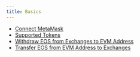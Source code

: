 ```yaml
---
title: Basics
---
```


<head><title>Basic Setup for EOS EVM</title></head>

- [Connect MetaMask](../10_basic-setup/10_connect-metamask.md)
- [Supported Tokens](./50_supported-tokens.md)
- [Withdraw EOS from Exchanges to EVM Address](./70_withdraw-to-evm.md)
- [Transfer EOS from EVM Address to Exchanges](./80_transfer-to-exchances.md)